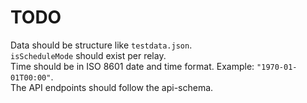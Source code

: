 # TODO

Data should be structure like `testdata.json`.  
`isScheduleMode` should exist per relay.  
Time should be in ISO 8601 date and time format. Example: `"1970-01-01T00:00"`.  
The API endpoints should follow the api-schema.

